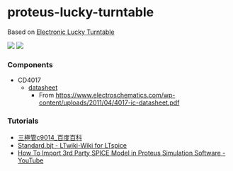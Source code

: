 proteus-lucky-turntable
=======================
Based on [Electronic Lucky Turntable](https://bennuhp.blogspot.com/2019/08/blog-post.html)

![](docs/20240809_220340_HDR.jpg)
![](docs/20240809_220413_HDR.jpg)

### Components
- CD4017
  - [datasheet](docs/4017-ic-datasheet.pdf)
    - From https://www.electroschematics.com/wp-content/uploads/2011/04/4017-ic-datasheet.pdf

### Tutorials
- [三極管c9014_百度百科](https://baike.baidu.hk/item/%E4%B8%89%E6%A5%B5%E7%AE%A1c9014/9591689)
- [Standard.bjt - LTwiki-Wiki for LTspice](https://ltwiki.org/index.php?title=Standard.bjt)
- [How To Import 3rd Party SPICE Model in Proteus Simulation Software - YouTube](https://www.youtube.com/watch?v=YMKBa8qtbO4)
